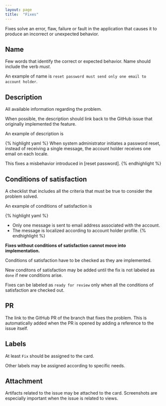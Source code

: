 ```yaml
---
layout: page
title:  "Fixes"
---
```


Fixes solve an error, flaw, failure or fault in the application that causes it to produce an incorrect or unexpected behavior.

## Name
Few words that identify the correct or expected behavior. Name should include the verb *must*.

An example of name is `reset password must send only one email to account holder`.

## Description
All available information regarding the problem.

When possible, the description should link back to the GitHub issue that originally implemented the feature.

An example of description is

{% highlight yaml %}
When system administrator initiates a password reset, instead of receiving a single message, the account holder receives one email on each locale.

This fixes a misbehavior introduced in [reset password].
{% endhighlight %}

## Conditions of satisfaction
A checklist that includes all the criteria that must be true to consider the problem solved.

An example of conditions of satisfaction is

{% highlight yaml %}
- Only one message is sent to email address associated with the account.
- The message is localized according to account holder profile.
{% endhighlight %}

**Fixes without conditions of satisfaction cannot move into implementation.**

Conditions of satisfaction have to be checked as they are implemented.

New conditons of satisfaction may be added until the fix is not labeled as `done` if new conditions arise.

Fixes can be labeled as `ready for review` only when all the conditions of satisfaction are checked out.


## PR
The link to the GitHub PR of the branch that fixes the problem. This is automatically added when the PR is opened by adding a reference to the issue itself.


## Labels
At least `Fix` should be assigned to the card.

Other labels may be assigned according to specific needs.


## Attachment

Artifacts related to the issue may be attached to the card. Screenshots are especially important when the issue is related to views.